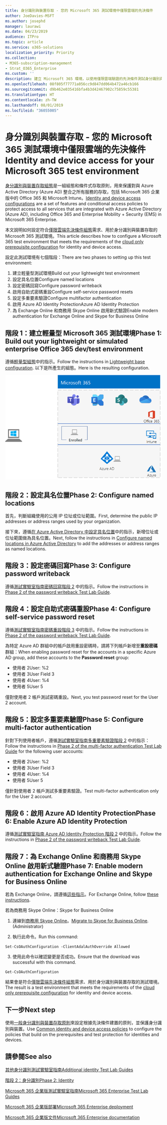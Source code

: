 ```yaml
---
title: 身分識別與裝置存取 - 您的 Microsoft 365 測試環境中僅限雲端的先決條件
author: JoeDavies-MSFT
ms.author: josephd
manager: laurawi
ms.date: 04/23/2019
audience: ITPro
ms.topic: article
ms.service: o365-solutions
localization_priority: Priority
ms.collection:
- M365-subscription-management
- Strat_O365_Enterprise
ms.custom: ''
description: 建立 Microsoft 365 環境，以使用僅限雲端驗證的先決條件測試身分識別與裝置存取。
ms.openlocfilehash: 08f805f77771a056cc9d847dd064b472a46cb166
ms.sourcegitcommit: d9b462e035416bfa4b3d42467902c75859c55381
ms.translationtype: HT
ms.contentlocale: zh-TW
ms.lasthandoff: 08/01/2019
ms.locfileid: "36055005"
---
```

# <a name="identity-and-device-access-prerequisites-for-cloud-only-in-your-microsoft-365-test-environment"></a><span data-ttu-id="5ccb6-103">身分識別與裝置存取 - 您的 Microsoft 365 測試環境中僅限雲端的先決條件</span><span class="sxs-lookup"><span data-stu-id="5ccb6-103">Identity and device access for your Microsoft 365 test environment</span></span>

<span data-ttu-id="5ccb6-104">[身分識別與裝置存取組態](microsoft-365-policies-configurations.md)是一組組態和條件式存取原則，用來保護對與 Azure Active Directory (Azure AD) 整合之所有服務的存取，包括 Microsoft 365 企業版中的 Office 365 和 Microsoft Intune。</span><span class="sxs-lookup"><span data-stu-id="5ccb6-104">[Identity and device access configurations](microsoft-365-policies-configurations.md) are a set of features and conditional access policies to protect access to all services that are integrated with Azure Active Directory (Azure AD), including Office 365 and Enterprise Mobility + Security (EMS) in Microsoft 365 Enterprise.</span></span>

<span data-ttu-id="5ccb6-105">本文說明如何設定符合[僅限雲端先決條件組態](identity-access-prerequisites.md#prerequisites)需求、用於身分識別與裝置存取的 Microsoft 365 測試環境。</span><span class="sxs-lookup"><span data-stu-id="5ccb6-105">This article describes how to configure a Microsoft 365 test environment that meets the requirements of the [cloud only prerequisite configuration](identity-access-prerequisites.md#prerequisites) for identity and device access.</span></span>

<span data-ttu-id="5ccb6-106">設定此測試環境有七個階段：</span><span class="sxs-lookup"><span data-stu-id="5ccb6-106">There are two phases to setting up this test environment:</span></span>

1.  <span data-ttu-id="5ccb6-107">建立輕量型測試環境</span><span class="sxs-lookup"><span data-stu-id="5ccb6-107">Build out your lightweight test environment</span></span>
2.  <span data-ttu-id="5ccb6-108">設定具名位置</span><span class="sxs-lookup"><span data-stu-id="5ccb6-108">Configure named locations</span></span>
3.  <span data-ttu-id="5ccb6-109">設定密碼回寫</span><span class="sxs-lookup"><span data-stu-id="5ccb6-109">Configure password writeback</span></span>
4.  <span data-ttu-id="5ccb6-110">啟用自助式密碼重設</span><span class="sxs-lookup"><span data-stu-id="5ccb6-110">Configure self-service password resets</span></span>
5.  <span data-ttu-id="5ccb6-111">設定多重要素驗證</span><span class="sxs-lookup"><span data-stu-id="5ccb6-111">Configure multifactor authentication</span></span>
6.  <span data-ttu-id="5ccb6-112">啟用 Azure AD Identity Protection</span><span class="sxs-lookup"><span data-stu-id="5ccb6-112">Azure AD Identity Protection</span></span>
7.  <span data-ttu-id="5ccb6-113">為 Exchange Online 和商務用 Skype Online 啟用新式驗證</span><span class="sxs-lookup"><span data-stu-id="5ccb6-113">Enable modern authentication for Exchange Online and Skype for Business Online</span></span>

## <a name="phase-1-build-out-your-lightweight-microsoft-365-test-environment"></a><span data-ttu-id="5ccb6-114">階段 1：建立輕量型 Microsoft 365 測試環境</span><span class="sxs-lookup"><span data-stu-id="5ccb6-114">Phase 1: Build out your lightweight or simulated enterprise Office 365 dev/test environment</span></span>

<span data-ttu-id="5ccb6-115">遵循[輕量型組態](lightweight-base-configuration-microsoft-365-enterprise.md)中的指示。</span><span class="sxs-lookup"><span data-stu-id="5ccb6-115">Follow the instructions in [Lightweight base configuration](lightweight-base-configuration-microsoft-365-enterprise.md).</span></span>
<span data-ttu-id="5ccb6-116">以下是所產生的組態。</span><span class="sxs-lookup"><span data-stu-id="5ccb6-116">Here is the resulting configuration.</span></span>

![輕量型 Microsoft 365 企業版測試環境](media/lightweight-base-configuration-microsoft-365-enterprise/Phase4.png)
 

## <a name="phase-2-configure-named-locations"></a><span data-ttu-id="5ccb6-118">階段 2：設定具名位置</span><span class="sxs-lookup"><span data-stu-id="5ccb6-118">Phase 2: Configure named locations</span></span>

<span data-ttu-id="5ccb6-119">首先，判斷組織使用的公用 IP 位址或位址範圍。</span><span class="sxs-lookup"><span data-stu-id="5ccb6-119">First, determine the public IP addresses or address ranges used by your organization.</span></span>

<span data-ttu-id="5ccb6-120">接下來，遵循[在 Azure Active Directory 中設定具名位置](https://docs.microsoft.com/azure/active-directory/reports-monitoring/quickstart-configure-named-locations)中的指示，新增位址或位址範圍做為具名位置。</span><span class="sxs-lookup"><span data-stu-id="5ccb6-120">Next, follow the instructions in [Configure named locations in Azure Active Directory](https://docs.microsoft.com/azure/active-directory/reports-monitoring/quickstart-configure-named-locations) to add the addresses or address ranges as named locations.</span></span> 

## <a name="phase-3-configure-password-writeback"></a><span data-ttu-id="5ccb6-121">階段 3：設定密碼回寫</span><span class="sxs-lookup"><span data-stu-id="5ccb6-121">Phase 3: Configure password writeback</span></span>

<span data-ttu-id="5ccb6-122">遵循[測試實驗室指南密碼回寫階段 2](password-writeback-m365-ent-test-environment.md#phase-2-enable-password-writeback-for-the-testlab-ad-ds-domain) 中的指示。</span><span class="sxs-lookup"><span data-stu-id="5ccb6-122">Follow the instructions in [Phase 2 of the password writeback Test Lab Guide](password-writeback-m365-ent-test-environment.md#phase-2-enable-password-writeback-for-the-testlab-ad-ds-domain).</span></span>

## <a name="phase-4-configure-self-service-password-reset"></a><span data-ttu-id="5ccb6-123">階段 4：設定自助式密碼重設</span><span class="sxs-lookup"><span data-stu-id="5ccb6-123">Phase 4: Configure self-service password reset</span></span>

<span data-ttu-id="5ccb6-124">遵循[測試實驗室指南密碼重設階段 3](password-reset-m365-ent-test-environment.md#phase-3-configure-and-test-password-reset) 中的指示。</span><span class="sxs-lookup"><span data-stu-id="5ccb6-124">Follow the instructions in [Phase 2 of the password writeback Test Lab Guide](password-reset-m365-ent-test-environment.md#phase-3-configure-and-test-password-reset).</span></span> 

<span data-ttu-id="5ccb6-125">為特定 Azure AD 群組中的帳戶啟用重設密碼時，請將下列帳戶新增至**重設密碼**群組：</span><span class="sxs-lookup"><span data-stu-id="5ccb6-125">When enabling password reset for the accounts in a specific Azure AD group, add these accounts to the **Password reset** group:</span></span>

- <span data-ttu-id="5ccb6-126">使用者 2</span><span class="sxs-lookup"><span data-stu-id="5ccb6-126">User: %2</span></span>
- <span data-ttu-id="5ccb6-127">使用者 3</span><span class="sxs-lookup"><span data-stu-id="5ccb6-127">User Field 3</span></span>
- <span data-ttu-id="5ccb6-128">使用者 4</span><span class="sxs-lookup"><span data-stu-id="5ccb6-128">User: %4</span></span>
- <span data-ttu-id="5ccb6-129">使用者 5</span><span class="sxs-lookup"><span data-stu-id="5ccb6-129">User 5</span></span>

<span data-ttu-id="5ccb6-130">僅對使用者 2 帳戶測試密碼重設。</span><span class="sxs-lookup"><span data-stu-id="5ccb6-130">Next, you test password reset for the User 2 account.</span></span>

## <a name="phase-5-configure-multi-factor-authentication"></a><span data-ttu-id="5ccb6-131">階段 5：設定多重要素驗證</span><span class="sxs-lookup"><span data-stu-id="5ccb6-131">Phase 5: Configure multi-factor authentication</span></span>

<span data-ttu-id="5ccb6-132">針對下列使用者帳戶，遵循[測試實驗室指南多重要素驗證階段 2](multi-factor-authentication-microsoft-365-test-environment.md#phase-2-enable-and-test-multi-factor-authentication-for-the-user-2-account) 中的指示：</span><span class="sxs-lookup"><span data-stu-id="5ccb6-132">Follow the instructions in [Phase 2 of the multi-factor authentication Test Lab Guide](multi-factor-authentication-microsoft-365-test-environment.md#phase-2-enable-and-test-multi-factor-authentication-for-the-user-2-account) for the following user accounts:</span></span>

- <span data-ttu-id="5ccb6-133">使用者 2</span><span class="sxs-lookup"><span data-stu-id="5ccb6-133">User: %2</span></span>
- <span data-ttu-id="5ccb6-134">使用者 3</span><span class="sxs-lookup"><span data-stu-id="5ccb6-134">User Field 3</span></span>
- <span data-ttu-id="5ccb6-135">使用者 4</span><span class="sxs-lookup"><span data-stu-id="5ccb6-135">User: %4</span></span>
- <span data-ttu-id="5ccb6-136">使用者 5</span><span class="sxs-lookup"><span data-stu-id="5ccb6-136">User 5</span></span>

<span data-ttu-id="5ccb6-137">僅針對使用者 2 帳戶測試多重要素驗證。</span><span class="sxs-lookup"><span data-stu-id="5ccb6-137">Test multi-factor authentication only for the User 2 account.</span></span>

## <a name="phase-6-enable-azure-ad-identity-protection"></a><span data-ttu-id="5ccb6-138">階段 6：啟用 Azure AD Identity Protection</span><span class="sxs-lookup"><span data-stu-id="5ccb6-138">Phase 6: Enable Azure AD Identity Protection</span></span>

<span data-ttu-id="5ccb6-139">遵循[測試實驗室指南 Azure AD Identity Protection 階段 2](azure-ad-identity-protection-microsoft-365-test-environment.md#phase-2-enable-and-use-azure-ad-identity-protection) 中的指示。</span><span class="sxs-lookup"><span data-stu-id="5ccb6-139">Follow the instructions in [Phase 2 of the password writeback Test Lab Guide](azure-ad-identity-protection-microsoft-365-test-environment.md#phase-2-enable-and-use-azure-ad-identity-protection).</span></span> 

## <a name="phase-7-enable-modern-authentication-for-exchange-online-and-skype-for-business-online"></a><span data-ttu-id="5ccb6-140">階段 7：為 Exchange Online 和商務用 Skype Online 啟用新式驗證</span><span class="sxs-lookup"><span data-stu-id="5ccb6-140">Phase 7: Enable modern authentication for Exchange Online and Skype for Business Online</span></span>

<span data-ttu-id="5ccb6-141">若為 Exchange Online，請遵循[這些指示](https://docs.microsoft.com/Exchange/clients-and-mobile-in-exchange-online/enable-or-disable-modern-authentication-in-exchange-online#enable-or-disable-modern-authentication-in-exchange-online-for-client-connections-in-outlook-2013-or-later)。</span><span class="sxs-lookup"><span data-stu-id="5ccb6-141">For Exchange Online, follow [these instructions](https://docs.microsoft.com/Exchange/clients-and-mobile-in-exchange-online/enable-or-disable-modern-authentication-in-exchange-online#enable-or-disable-modern-authentication-in-exchange-online-for-client-connections-in-outlook-2013-or-later).</span></span> 

<span data-ttu-id="5ccb6-142">若為商務用 Skype Online：</span><span class="sxs-lookup"><span data-stu-id="5ccb6-142">Skype for Business Online</span></span>

1. <span data-ttu-id="5ccb6-143">連線到[商務用 Skype Online](https://docs.microsoft.com/SkypeForBusiness/set-up-your-computer-for-windows-powershell/set-up-your-computer-for-windows-powershell)。</span><span class="sxs-lookup"><span data-stu-id="5ccb6-143">[Migrate to Skype for Business Online](https://docs.microsoft.com/SkypeForBusiness/set-up-your-computer-for-windows-powershell/set-up-your-computer-for-windows-powershell). (Administrator)</span></span>

2. <span data-ttu-id="5ccb6-144">執行此命令。</span><span class="sxs-lookup"><span data-stu-id="5ccb6-144">Run this command:</span></span>

  ```
  Set-CsOAuthConfiguration -ClientAdalAuthOverride Allowed
  ```

3. <span data-ttu-id="5ccb6-145">使用此命令以確認變更是否成功。</span><span class="sxs-lookup"><span data-stu-id="5ccb6-145">Ensure that the download was successful with this command.</span></span>

  ```
  Get-CsOAuthConfiguration
  ```

<span data-ttu-id="5ccb6-146">結果會是符合[僅限雲端先決條件組態](identity-access-prerequisites.md#prerequisites)需求、用於身分識別與裝置存取的測試環境。</span><span class="sxs-lookup"><span data-stu-id="5ccb6-146">The result is a test environment that meets the requirements of the [cloud only prerequisite configuration](identity-access-prerequisites.md#prerequisites) for identity and device access.</span></span> 

## <a name="next-step"></a><span data-ttu-id="5ccb6-147">下一步</span><span class="sxs-lookup"><span data-stu-id="5ccb6-147">Next step</span></span>

<span data-ttu-id="5ccb6-148">使用[一般身分識別與裝置存取原則](identity-access-policies.md)來設定根據先決條件建置的原則，並保護身分識別與裝置。</span><span class="sxs-lookup"><span data-stu-id="5ccb6-148">Use [Common identity and device access policies](identity-access-policies.md) to configure the policies that build on the prerequisites and test protection for identities and devices.</span></span>

## <a name="see-also"></a><span data-ttu-id="5ccb6-149">請參閱</span><span class="sxs-lookup"><span data-stu-id="5ccb6-149">See also</span></span>

[<span data-ttu-id="5ccb6-150">其他身分識別測試實驗室指南</span><span class="sxs-lookup"><span data-stu-id="5ccb6-150">Additional identity Test Lab Guides</span></span>](m365-enterprise-test-lab-guides.md#identity)

[<span data-ttu-id="5ccb6-151">階段 2：身分識別</span><span class="sxs-lookup"><span data-stu-id="5ccb6-151">Phase 2: Identity</span></span>](identity-infrastructure.md)

[<span data-ttu-id="5ccb6-152">Microsoft 365 企業版測試實驗室指南</span><span class="sxs-lookup"><span data-stu-id="5ccb6-152">Microsoft 365 Enterprise Test Lab Guides</span></span>](m365-enterprise-test-lab-guides.md)

[<span data-ttu-id="5ccb6-153">Microsoft 365 企業版部署</span><span class="sxs-lookup"><span data-stu-id="5ccb6-153">Microsoft 365 Enterprise deployment</span></span>](deploy-microsoft-365-enterprise.md)

[<span data-ttu-id="5ccb6-154">Microsoft 365 企業版文件</span><span class="sxs-lookup"><span data-stu-id="5ccb6-154">Microsoft 365 Enterprise documentation</span></span>](https://docs.microsoft.com/microsoft-365-enterprise/)
